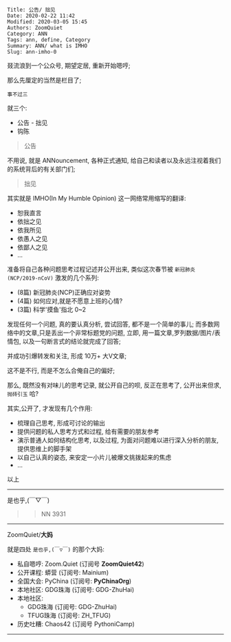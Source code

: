     Title: 公告/ 拙见
    Date: 2020-02-22 11:42
    Modified: 2020-03-05 15:45
    Authors: ZoomQuiet
    Category: ANN
    Tags: ann, define, Category
    Summary: ANN/ what is IMHO
    Slug: ann-imho-0

叕流浪到一个公众号, 期望定居, 重新开始嗯哼;

那么先厘定的当然是栏目了;

    事不过三

就三个:

- 公告
​- 拙见
- 钩陈


> 公告

不用说, 就是 ANNouncement, 各种正式通知, 
给自己和读者以及永远注视着我们的系统背后的有关部门们;


> 拙见

其实就是 IMHO(In My Humble Opinion) 这一网络常用缩写的翻译:

- 恕我直言
- 依拙之见
- 依我所见
- 依愚人之见
- 依鄙人之见
- ... 

准备将自己各种问题思考过程记述并公开出来,
类似这次春节被 `新冠肺炎(NCP/2019-nCoV)` 激发的几个系列:

- (8篇) 新冠肺炎(NCP)正确应对姿势
- (4篇) 如何应对,就是不愿意上班的心情?
- (3篇) 科学'摸鱼'指北 0~2

发现任何一个问题, 真的要认真分析, 尝试回答, 都不是一个简单的事儿;
而多数网络中的文章,只是丢出一个非常标题党的问题, 
立即, 用一篇文章,罗列数据/图片/表情包, 
以及一句断言式的结论就完成了回答;

并成功引爆转发和关注, 形成 10万+ 大V文章;

这不是不行, 而是不怎么合俺自己的偏好;

那么, 既然没有对味儿的思考记录, 
就公开自己的呗, 反正在思考了, 公开出来但求, `抛砖引玉` 哈?

其实,公开了, 才发现有几个作用:

- 梳理自己思考, 形成可讨论的输出
- 提供问题的私人思考方式和过程, 给有需要的朋友参考
- 演示普通人如何结构化思考, 以及过程, 为面对问题难以进行深入分析的朋友, 提供思维上的脚手架
- 以自己认真的姿态, 来安定一小片儿被爆文挑拨起来的焦虑
- ...

以上

-------------
是也乎,(￣▽￣)

>> NN 3931

-------------

ZoomQuiet/**大妈**

就是四处 `是也乎,(￣▽￣)` 的那个大妈:


- 私自嗯哼: Zoom.Quiet (订阅号 **ZoomQuiet42**)
- 公开课程: 蟒营 (订阅号: Mainium)
- 全国大会: PyChina (订阅号: **PyChinaOrg**)
- 本地社区: GDG珠海 (订阅号: GDG-ZhuHai)
- 本地社区: 
    + GDG珠海 (订阅号: GDG-ZhuHai)
    + TFUG珠海 (订阅号: ZH_TFUG)
- 历史吐糟: Chaos42 (订阅号 PythoniCamp)

-------------


